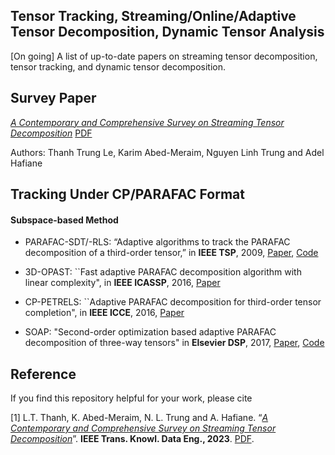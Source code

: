 ## Tensor Tracking, Streaming/Online/Adaptive Tensor Decomposition, Dynamic Tensor Analysis
[On going] A list of up-to-date papers on streaming tensor decomposition, tensor tracking, and dynamic tensor decomposition.

## Survey Paper
[*A Contemporary and Comprehensive Survey on Streaming Tensor Decomposition*](https://ieeexplore.ieee.org/document/9994046) [PDF](https://thanhtbt.github.io/files/2022_TKDE_A%20Contemporary%20and%20Comprehensive%20Survey%20on%20Streaming%20Tensor%20Decomposition.pdf)

Authors: Thanh Trung Le, Karim Abed-Meraim, Nguyen Linh Trung and Adel Hafiane

## Tracking Under CP/PARAFAC Format
#### Subspace-based Method 

* PARAFAC-SDT/-RLS: “Adaptive algorithms to track the PARAFAC decomposition of a third-order tensor,” in **IEEE TSP**, 2009, [Paper](https://ieeexplore.ieee.org/document/4799120), [Code](http://dimitri.nion.free.fr/)

* 3D-OPAST: ``Fast adaptive PARAFAC decomposition algorithm with linear complexity", in **IEEE ICASSP**, 2016, [Paper](https://ieeexplore.ieee.org/document/7472876)

* CP-PETRELS: ``Adaptive PARAFAC decomposition for third-order tensor completion", in **IEEE ICCE**, 2016, [Paper](https://ieeexplore.ieee.org/document/7472876)

* SOAP: "Second-order optimization based adaptive PARAFAC decomposition of three-way tensors" in **Elsevier DSP**, 2017, [Paper](https://www.sciencedirect.com/science/article/pii/S105120041730009X), [Code](https://drive.google.com/drive/folders/1x6PdEsr-1xDccm7titi5dQPLwgcKuOii)




## Reference
If you find this repository helpful for your work, please cite

[1] L.T. Thanh, K. Abed-Meraim, N. L. Trung and A. Hafiane. “[*A Contemporary and Comprehensive Survey on Streaming Tensor Decomposition*](https://ieeexplore.ieee.org/document/9994046)”. **IEEE Trans. Knowl. Data Eng., 2023**. [PDF](https://thanhtbt.github.io/files/2022_TKDE_A%20Contemporary%20and%20Comprehensive%20Survey%20on%20Streaming%20Tensor%20Decomposition.pdf).

